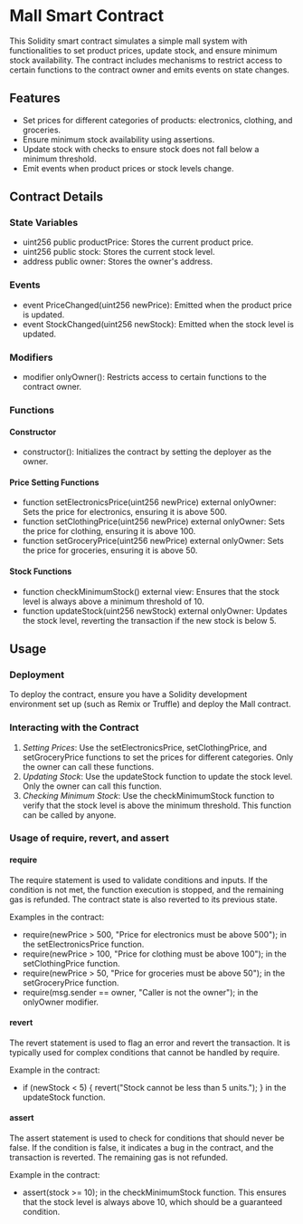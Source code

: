 # Mall Smart Contract

This Solidity smart contract simulates a simple mall system with functionalities to set product prices, update stock, and ensure minimum stock availability. The contract includes mechanisms to restrict access to certain functions to the contract owner and emits events on state changes.

## Features

- Set prices for different categories of products: electronics, clothing, and groceries.
- Ensure minimum stock availability using assertions.
- Update stock with checks to ensure stock does not fall below a minimum threshold.
- Emit events when product prices or stock levels change.

## Contract Details

### State Variables

- uint256 public productPrice: Stores the current product price.
- uint256 public stock: Stores the current stock level.
- address public owner: Stores the owner's address.

### Events

- event PriceChanged(uint256 newPrice): Emitted when the product price is updated.
- event StockChanged(uint256 newStock): Emitted when the stock level is updated.

### Modifiers

- modifier onlyOwner(): Restricts access to certain functions to the contract owner.

### Functions

#### Constructor

- constructor(): Initializes the contract by setting the deployer as the owner.

#### Price Setting Functions

- function setElectronicsPrice(uint256 newPrice) external onlyOwner: Sets the price for electronics, ensuring it is above 500.
- function setClothingPrice(uint256 newPrice) external onlyOwner: Sets the price for clothing, ensuring it is above 100.
- function setGroceryPrice(uint256 newPrice) external onlyOwner: Sets the price for groceries, ensuring it is above 50.

#### Stock Functions

- function checkMinimumStock() external view: Ensures that the stock level is always above a minimum threshold of 10.
- function updateStock(uint256 newStock) external onlyOwner: Updates the stock level, reverting the transaction if the new stock is below 5.

## Usage

### Deployment

To deploy the contract, ensure you have a Solidity development environment set up (such as Remix or Truffle) and deploy the Mall contract.

### Interacting with the Contract

1. *Setting Prices*: Use the setElectronicsPrice, setClothingPrice, and setGroceryPrice functions to set the prices for different categories. Only the owner can call these functions.
2. *Updating Stock*: Use the updateStock function to update the stock level. Only the owner can call this function.
3. *Checking Minimum Stock*: Use the checkMinimumStock function to verify that the stock level is above the minimum threshold. This function can be called by anyone.

### Usage of require, revert, and assert

#### require

The require statement is used to validate conditions and inputs. If the condition is not met, the function execution is stopped, and the remaining gas is refunded. The contract state is also reverted to its previous state.

Examples in the contract:

- require(newPrice > 500, "Price for electronics must be above 500"); in the setElectronicsPrice function.
- require(newPrice > 100, "Price for clothing must be above 100"); in the setClothingPrice function.
- require(newPrice > 50, "Price for groceries must be above 50"); in the setGroceryPrice function.
- require(msg.sender == owner, "Caller is not the owner"); in the onlyOwner modifier.

#### revert

The revert statement is used to flag an error and revert the transaction. It is typically used for complex conditions that cannot be handled by require.

Example in the contract:

- if (newStock < 5) { revert("Stock cannot be less than 5 units."); } in the updateStock function.

#### assert

The assert statement is used to check for conditions that should never be false. If the condition is false, it indicates a bug in the contract, and the transaction is reverted. The remaining gas is not refunded.

Example in the contract:

- assert(stock >= 10); in the checkMinimumStock function. This ensures that the stock level is always above 10, which should be a guaranteed condition.

